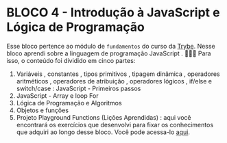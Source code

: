# BLOCO  4 - Introdução à JavaScript e Lógica de Programação

Esse bloco pertence ao módulo de `fundamentos` do curso da [Trybe](https://www.betrybe.com/). 
Nesse bloco aprendi sobre a linguagem de programação JavaScript . 🚀🚀🚀
Para isso, o conteúdo foi dividido em cinco partes:
1. Variáveis , constantes , tipos primitivos , tipagem dinâmica , operadores aritméticos , operadores de atribuição , operadores lógicos , if/else e switch/case :
JavaScript - Primeiros passos
2. JavaScript - Array e loop For
3. Lógica de Programação e Algoritmos
4. Objetos e funções
5. Projeto Playground Functions (Lições Aprendidas) :  aqui você encontrará os exercícios que desenvolvi para fixar os conhecimentos que adquiri ao longo desse bloco. Você pode acessa-lo [aqui](linkProjetoDoBloco).